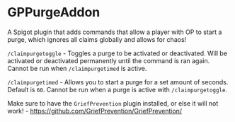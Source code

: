# GPPurgeAddon

A Spigot plugin that adds commands that allow a player with OP to start a purge, which ignores all claims globally and allows for chaos!

`/claimpurgetoggle` - Toggles a purge to be activated or deactivated. Will be activated or deactivated permanently until the command is ran again. Cannot be run when `/claimpurgetimed` is active.

`/claimpurgetimed` - Allows you to start a purge for a set amount of seconds. Default is `60`. Cannot be run when a purge is active with `/claimpurgetoggle`.

Make sure to have the `GriefPrevention` plugin installed, or else it will not work! - https://github.com/GriefPrevention/GriefPrevention/